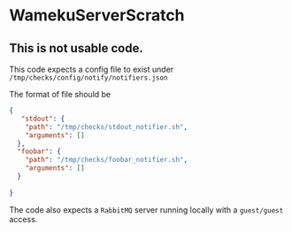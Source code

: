# WamekuServerScratch

## This is not usable code.

This code expects a config file to exist under `/tmp/checks/config/notify/notifiers.json`

The format of file should be

```json
{
   "stdout": {
    "path": "/tmp/checks/stdout_notifier.sh",
    "arguments": []
  },
  "foobar": {
    "path": "/tmp/checks/foobar_notifier.sh",
    "arguments": []
  }
  
}
```

The code also expects a `RabbitMQ` server running locally with a `guest/guest` access.
